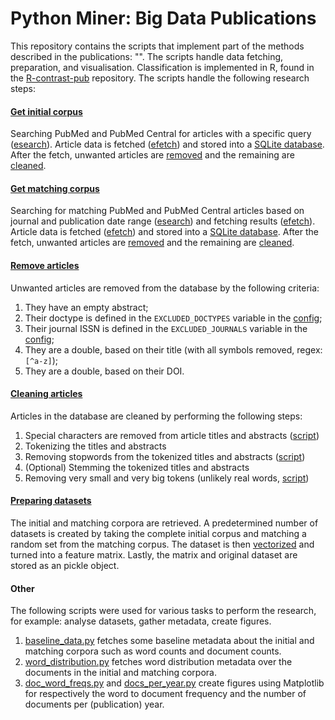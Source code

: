 # Python Miner: Big Data Publications

This repository contains the scripts that implement part of the methods described in the publications: "".
The scripts handle data fetching, preparation, and visualisation.
Classification is implemented in R, found in the [R-contrast-pub](https://github.com/AMCeScience/R-contrast-pub) repository.
The scripts handle the following research steps:

#### [Get initial corpus](main_initial_corpus.py)

Searching PubMed and PubMed Central for articles with a specific query ([esearch]).
Article data is fetched ([efetch]) and stored into a [SQLite database](Database/db.py).
After the fetch, unwanted articles are [removed](#remove-articles) and the remaining are [cleaned](#cleaning-articles).

#### [Get matching corpus](main_match_corpus.py)

Searching for matching PubMed and PubMed Central articles based on journal and publication date range ([esearch]) and fetching results ([efetch]).
Article data is fetched ([efetch]) and stored into a [SQLite database](Database/db.py).
After the fetch, unwanted articles are [removed](#remove-articles) and the remaining are [cleaned](#cleaning-articles).

#### [Remove articles](Preprocessing/delete_unwanted.py)

Unwanted articles are removed from the database by the following criteria:

1. They have an empty abstract;
2. Their doctype is defined in the `EXCLUDED_DOCTYPES` variable in the [config];
3. Their journal ISSN is defined in the `EXCLUDED_JOURNALS` variable in the [config];
4. They are a double, based on their title (with all symbols removed, regex: `[^a-z]`);
5. They are a double, based on their DOI.

#### [Cleaning articles](clean_articles.py)

Articles in the database are cleaned by performing the following steps:

1. Special characters are removed from article titles and abstracts ([script](Preprocessing/remove_characters.py))
2. Tokenizing the titles and abstracts
3. Removing stopwords from the tokenized titles and abstracts ([script](Preprocessing/remove_stopwords.py))
4. (Optional) Stemming the tokenized titles and abstracts
5. Removing very small and very big tokens (unlikely real words, [script](Preprocessing/token_length.py))

#### [Preparing datasets](prepare_datasets.py)

The initial and matching corpora are retrieved.
A predetermined number of datasets is created by taking the complete initial corpus and matching a random set from the matching corpus.
The dataset is then [vectorized](Preprocessing/tokenize.py) and turned into a feature matrix.
Lastly, the matrix and original dataset are stored as an pickle object.

#### Other

The following scripts were used for various tasks to perform the research, for example: analyse datasets, gather metadata, create figures.

1. [baseline_data.py](baseline_data.py) fetches some baseline metadata about the initial and matching corpora such as word counts and document counts.
2. [word_distribution.py](word_distribution.py) fetches word distribution metadata over the documents in the initial and matching corpora.
3. [doc_word_freqs.py](Plotting_scripts/doc_word_freqs.py) and [docs_per_year.py](Plotting_scripts/docs_per_year.py) create figures using Matplotlib for respectively the word to document frequency and the number of documents per (publication) year.

[esearch]: https://www.ncbi.nlm.nih.gov/books/NBK25499/#_chapter4_ESearch_
[efetch]: https://www.ncbi.nlm.nih.gov/books/NBK25499/#_chapter4_EFetch_
[config]: config.py
